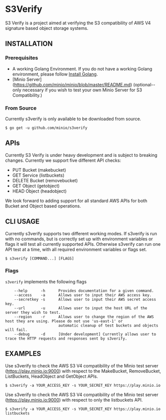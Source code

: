 # S3Verify
S3 Verify is a project aimed at verifying the S3 compatibility of AWS V4 signature based object storage systems.

## INSTALLATION
### Prerequisites
- A working Golang Environment. If you do not have a working Golang environment, please follow [Install Golang](https://github.com/minio/minio/blob/master/INSTALLGO.md).
- [Minio Server] (https://github.com/minio/minio/blob/master/README.md) (optional--only necessary if you wish to test your own Minio Server for S3 Compatibility.)

### From Source
Currently s3verify is only available to be downloaded from source. 

```$ go get -u github.com/minio/s3verify```

## APIs
Currently S3 Verify is under heavy development and is subject to breaking changes. Currently we support five different API checks:
* PUT Bucket (makebucket)
* GET Service (listbuckets)
* DELETE Bucket (removebucket)
* GET Object (getobject)
* HEAD Object (headobject)

We look forward to adding support for all standard AWS APIs for both Bucket and Object based operations.

## CLI USAGE
Currently s3verify supports two different working modes. If s3verify is run with no commands, but is correctly set up with environment variables or flags it will test all currently supported APIs. Otherwise s3verify can run one API test at a time, with all required environment variables or flags set.
```
$ s3verify [COMMAND...] [FLAGS]
```

### Flags
``s3verify`` implements the following flags
```
    --help      -h      Provides documentation for a given command.
    --access    -a      Allows user to input their AWS access key.
    --secretkey -s      Allows user to input their AWS secret access key.
    --url       -u      Allows user to input the host URL of the server they wish to test.
    --region    -r      Allows user to change the region of the AWS host they are using. Please do not use 'us-east-1' or
                        automatic cleanup of test buckets and objects will fail.
    --debug     -d      [Under development] Currently allows user to trace the HTTP requests and responses sent by s3verify.
```

## EXAMPLES
Use s3verify to check the AWS S3 V4 compatibility of the Minio test server (https://play.minio.io:9000) with respect to the MakeBucket, RemoveBucket, ListBuckets, HeadObject and GetObject APIs.
```
$ s3verify -a YOUR_ACCESS_KEY -s YOUR_SECRET_KEY https://play.minio.io
```
Use s3verify to check the AWS S3 V4 compatibility of the Minio test server (https://play.minio.io:9000) with respect to only the listbuckets API. 
```
$ s3verify -a YOUR_ACCESS_KEY -s YOUR_SECRET_KEY https://play.minio.io listbuckets
```

